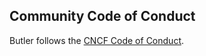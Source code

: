## Community Code of Conduct

Butler follows the [CNCF Code of Conduct](https://github.com/cncf/foundation/blob/master/code-of-conduct.md).
